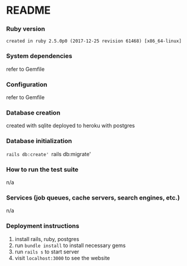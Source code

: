 # README

### Ruby version
    created in ruby 2.5.0p0 (2017-12-25 revision 61468) [x86_64-linux]

### System dependencies
  refer to Gemfile

### Configuration
  refer to Gemfile

### Database creation
  created with sqlite
  deployed to heroku with postgres

### Database initialization
  `rails db:create'
  `rails db:migrate'

### How to run the test suite
  n/a

### Services (job queues, cache servers, search engines, etc.)
  n/a

### Deployment instructions
  1. install rails, ruby, postgres
  2. run `bundle install` to install necessary gems
  3. run `rails s` to start server
  4. visit `localhost:3000` to see the website
